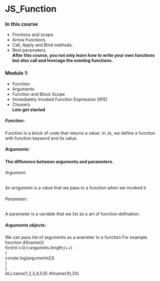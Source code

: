 # JS_Function
### In this course
- Finctions and scope. 
- Arrow Functions.
- Call, Apply and Bind methods.
- Rest parameters.<br>
<b>After this course, you not only learn how to write your own functions but also call and leverage the existing functions.</b>
### Module 1:
- Function
- Arguments
- Function and Block Scope
- Immediately Invoked Function Expression (IIFE)
- Clousers<br>
<b> Lets get started</b><br>
##### Function:
Function is a block of code that returns a value. In Js, we define a function with function keyword and its value.
##### Arguments:
<b>The difference between arguments and parameters.</b>
###### Argument:
An arrgument is a value that we pass to a function when we invoked it.
###### Parameter:
A parameter is a variable that we list as a art of function defination.
##### Arguments objects:
We can pass list of arguments as a arameter to a function For example.
<br>function Allname(){
<br>for(int i=0;i<argumets.length;i++)
<br>
{
<br>
consle.log(arguments[i])
<br>
}
<br>
}
<br>
ALLname(1,2,3,4,5,6)
Allname(10,20)
